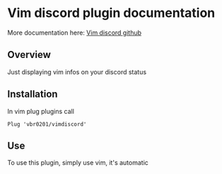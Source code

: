 # Vim discord plugin documentation

More documentation here: [Vim discord github](https://github.com/vbe0201/vimdiscord)

## Overview

Just displaying vim infos on your discord status

## Installation

In vim plug plugins call

```vim
Plug 'vbr0201/vimdiscord'
```

## Use

To use this plugin, simply use vim, it's automatic
